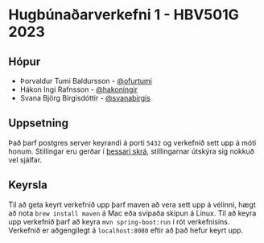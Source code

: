 # Hugbúnaðarverkefni 1 - HBV501G 2023

## Hópur

- Þorvaldur Tumi Baldursson - [@ofurtumi](github.com/ofurtumi)
- Hákon Ingi Rafnsson - [@hakoningir](github.com/hakoningir)
- Svana Björg Birgisdóttir - [@svanabirgis](github.com/svanabirgis)
  
## Uppsetning

Það þarf postgres server keyrandi á porti `5432` og verkefnið sett upp á móti honum. Stillingar eru gerðar í [þessari skrá](./src/main/resources/application.properties), stillingarnar útskýra sig nokkuð vel sjálfar.

## Keyrsla

Til að geta keyrt verkefnið upp þarf maven að vera sett upp á vélinni, hægt að nota `brew install maven` á Mac eða svipaða skipun á Linux. Til að keyra upp verkefnið þarf að keyra `mvn spring-boot:run` í rót verkefnisins. Verkefnið er aðgengilegt á `localhost:8080` eftir að það hefur keyrt upp.
